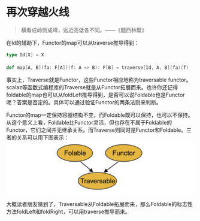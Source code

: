# 再次穿越火线

> 横看成岭侧成峰，远近高低各不同。——《题西林壁》

在Id的辅助下，Functor的map可以从traverse推导得到：
```scala
type Id[X] = X

def map[A, B](fa: F[A])(f: A => B): F[B] = traverse[Id, A, B](fa)(f)
```
事实上，Traverse就是Functor，这些Functor相应地称为traversable functor。scalaz等函数式编程库的Traverse就是从Functor拓展而来。也许你还记得foldable的map也可以从foldLeft推导得到，是否可以说Foldable也是Functor呢？答案是否定的。具体可以通过验证Functor的两条法则来判断。

Functor的map一定保持容器结构不变，而Foldable既可以保持，也可以不保持。从这个意义上看，Foldable比Functor灵活，但也存在不属于Foldable的Functor，它们之间并无继承关系。而Traverse则同时是Functor和Foldable。三者的关系可以用下图表示：
![functor](../imgs/fold_func_trav.png)


大概读者朋友猜到了，Traversable从Foldable拓展而来，那么Foldable的标志性方法foldLeft和foldRight，可以用traverse推导而来。

